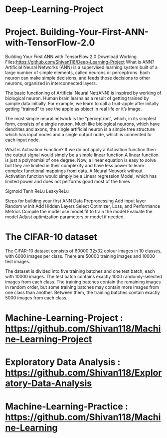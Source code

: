 # Deep-Learning-Project
# Project. Building-Your-First-ANN-with-TensorFlow-2.0
Building Your First ANN with TensorFlow 2.0 Download Working Files:https://github.com/Shivan118/Deep-Learning-Project
What is ANN? Artificial Neural Networks (ANN) is a supervised learning system built of a large number of simple elements, called neurons or perceptrons. Each neuron can make simple decisions, and feeds those decisions to other neurons, organized in interconnected layers.

The basic functioning of Artificial Neural Net(ANN) is inspired by working of biological neuron. Human brain learns as a result of getting trained by sample data initially. For example, we learn to call a fruit-apple after initally getting “trained” to see the apple as object in real life or it’s image.

The most simple neural network is the “perceptron”, which, in its simplest form, consists of a single neuron. Much like biological neurons, which have dendrites and axons, the single artificial neuron is a simple tree structure which has input nodes and a single output node, which is connected to each input node.

What is Activation Function? If we do not apply a Activation function then the output signal would simply be a simple linear function.A linear function is just a polynomial of one degree. Now, a linear equation is easy to solve but they are limited in their complexity and have less power to learn complex functional mappings from data. A Neural Network without Activation function would simply be a Linear regression Model, which has limited power and does not performs good most of the times

Sigmoid Tanh ReLu LeakyReLu

Steps for building your first ANN Data Preprocessing Add input layer Random w init Add Hidden Layers Select Optimizer, Loss, and Performance Metrics Compile the model use model.fit to train the model Evaluate the model Adjust optimization parameters or model if needed.


# The CIFAR-10 dataset
The CIFAR-10 dataset consists of 60000 32x32 colour images in 10 classes, with 6000 images per class. There are 50000 training images and 10000 test images.

The dataset is divided into five training batches and one test batch, each with 10000 images. The test batch contains exactly 1000 randomly-selected images from each class. The training batches contain the remaining images in random order, but some training batches may contain more images from one class than another. Between them, the training batches contain exactly 5000 images from each class.

# Machine-Learning-Project : https://github.com/Shivan118/Machine-Learning-Project

# Exploratory Data Analysis : https://github.com/Shivan118/Exploratory-Data-Analysis

# Machine-Learning-Practice : https://github.com/Shivan118/Machine-Learning
